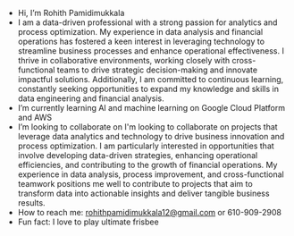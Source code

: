 - Hi, I’m Rohith Pamidimukkala
- I am a data-driven professional with a strong passion for analytics and process optimization. My experience in data analysis and financial operations has fostered a keen interest in leveraging technology to streamline business processes and enhance operational effectiveness. I thrive in collaborative environments, working closely with cross-functional teams to drive strategic decision-making and innovate impactful solutions. Additionally, I am committed to continuous learning, constantly seeking opportunities to expand my knowledge and skills in data engineering and financial analysis.
- I’m currently learning AI and machine learning on Google Cloud Platform and AWS
- I’m looking to collaborate on I'm looking to collaborate on projects that leverage data analytics and technology to drive business innovation and process optimization. I am particularly interested in opportunities that involve developing data-driven strategies, enhancing operational efficiencies, and contributing to the growth of financial operations. My experience in data analysis, process improvement, and cross-functional teamwork positions me well to contribute to projects that aim to transform data into actionable insights and deliver tangible business results.
- How to reach me: rohithpamidimukkala12@gmail.com or 610-909-2908
- Fun fact: I love to play ultimate frisbee

<!---
rohith372/rohith372 is a ✨ special ✨ repository because its `README.md` (this file) appears on your GitHub profile.
You can click the Preview link to take a look at your changes.
--->
